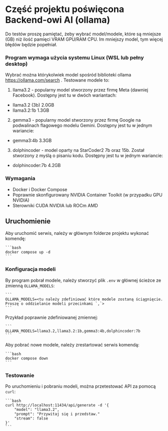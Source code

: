 # Część projektu poświęcona Backend-owi AI (ollama)

Do testów proszę pamiętać, żeby wybrać model/modele, które są mniejsze (GB) niż ilość pamięci VRAM GPU/RAM CPU.
Im mniejszy model, tym więcej błędów będzie popełniał.

### Program wymaga użycia systemu Linux (WSL lub pełny desktop)

Wybrać można którykolwiek model spośród biblioteki ollama https://ollama.com/search . Testowane modele to:
1. llama3.2 - popularny model stworzony przez firmę Meta (dawniej Facebook). Dostępny jest tu w dwóch wariantach:
- llama3.2 (3b) 2.0GB
- llama3.2:1b 1.3GB
2. gemma3 - popularny model stworzony przez firmę Google na podwalinach flagowego modelu Gemini. Dostępny jest tu w jednym wariancie:
- gemma3:4b 3.3GB
3. dolphincoder - model oparty na StarCoder2 7b oraz 15b. Został stworzony z myślą o pisaniu kodu. Dostępny jest tu w jednym wariancie:
- dolphincoder:7b 4.2GB

### Wymagania
- Docker i Docker Compose
- Poprawnie skonfigurowany NVIDIA Container Toolkit (w przypadku GPU NVIDIA)
- Sterowniki CUDA NVIDIA lub ROCm AMD

## Uruchomienie
Aby uruchomić serwis, należy w głównym folderze projektu wykonać komendę:

	```bash
	docker compose up -d
	```

### Konfiguracja modeli
By program pobrał modele, należy stworzyć plik `.env` w głównej ścieżce ze zmienną `OLLAMA_MODELS`:

	```
	OLLAMA_MODELS=<tu należy zdefiniować które modele zostaną ściągnięcie. Proszę o oddzielanie modeli przecinkami `,`>
	```
 Przykład poprawnie zdefiniowanej zmiennej:
 
 	```
  	OLLAMA_MODELS=llama3.2,llama3.2:1b,gemma3:4b,dolphincoder:7b
   	```
 
Aby pobrać nowe modele, należy zrestartować serwis komendą:

	```bash
	docker compose down
	```

### Testowanie

Po uruchomieniu i pobraniu modeli, można przetestować API za pomocą `curl`:

	```bash
	curl http://localhost:11434/api/generate -d '{
		"model": "llama3.2",
		"prompt": "Przywitaj się i przedstaw."
		"stream": false
	}'
	```
